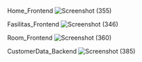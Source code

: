 Home_Frontend
![Screenshot (355)](https://github.com/user-attachments/assets/96fd72e3-b9d1-40c1-95b4-12958aedbfc7)

Fasilitas_Frontend
![Screenshot (346)](https://github.com/user-attachments/assets/fc45a2c3-2d2f-4407-9cc3-bd5bb11b3773)

Room_Frontend
![Screenshot (360)](https://github.com/user-attachments/assets/951fa387-253b-4197-944f-a93f9f279a8c)

CustomerData_Backend
![Screenshot (385)](https://github.com/user-attachments/assets/2536b652-389e-49c0-ac87-9efe1a81e8f3)
